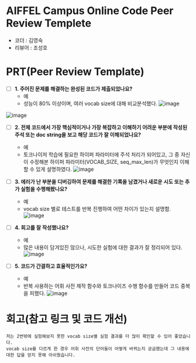 # AIFFEL Campus Online Code Peer Review Templete
- 코더 : 김영숙
- 리뷰어 : 조성호


# PRT(Peer Review Template)
- [ ]  **1. 주어진 문제를 해결하는 완성된 코드가 제출되었나요?**
    - 예
    - 성능이 80% 이상이며, 여러 vocab size에 대해 비교분석했다.
![image](https://github.com/user-attachments/assets/0f79a18f-1e91-415b-b99b-5e5656a070f6)

![image](https://github.com/user-attachments/assets/508bcfde-04bf-44f2-aac2-957a2869d147)

    
- [ ]  **2. 전체 코드에서 가장 핵심적이거나 가장 복잡하고 이해하기 어려운 부분에 작성된 
주석 또는 doc string을 보고 해당 코드가 잘 이해되었나요?**
    - 예
    - 토크나이저 학습에 필요한 하이퍼 파라미터에 주석 처리가 되어있고, 그 중 자신이 수정해본 하이퍼 파라미터(VOCAB_SIZE, seq_max_len)가 무엇인지 이해할 수 있게 설명하였다.
![image](https://github.com/user-attachments/assets/b657d447-1616-48e6-bad7-5cf9d7cf889c)

        
- [ ]  **3. 에러가 난 부분을 디버깅하여 문제를 해결한 기록을 남겼거나
새로운 시도 또는 추가 실험을 수행해봤나요?**
    - 예
    - vocab size 별로 테스트를 반복 진행하여 어떤 차이가 있는지 설명함.
![image](https://github.com/user-attachments/assets/eb07a2fe-63d7-4d09-a02a-6cac91c664e0)

        
- [ ]  **4. 회고를 잘 작성했나요?**
    - 예
    - 많은 내용이 담겨있진 않으나, 시도한 실험에 대한 결과가 잘 정리되어 있다.
![image](https://github.com/user-attachments/assets/36ba7c27-09e0-4995-81ef-3cde437c94e2)

        
- [ ]  **5. 코드가 간결하고 효율적인가요?**
    - 예
    - 반복 사용하는 어휘 사전 제작 함수와 토크나이즈 수행 함수를 만들어 코드 중복을 피했다.
![image](https://github.com/user-attachments/assets/9e518400-20bc-4140-9e43-8ff63b6649d0)


# 회고(참고 링크 및 코드 개선)
```
저는 2번밖에 실험해보지 못한 vocab size별 실험 결과를 더 많이 확인할 수 있어 좋았습니다.
vocab size를 다르게 한 경우 어휘 사전의 단어들이 어떻게 바뀌는지 궁금했는데 그 내용에 대한 답을 얻지 못해 아쉬웠습니다.
```

